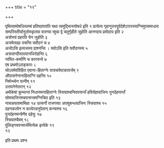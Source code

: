 +++
title = "१२"

+++

पृथिव्यामोषधिस्तम्बं प्रतिष्ठापयति यथा त्वमुद्भित्स्योषधे इति १
प्रत्येत्य गृहानुत्तरपूर्वदेशेऽगारस्याग्निमुपसमाधाय
सम्परिस्तीर्यानुलोमकृतया वारण्या स्रुचा द्वे चतुर्गृहीते जुहोति
आनन्दाय प्रमोदाय इति २  
अत्रोभयं प्रहरति येन जुहोति ३  
अजमेतदहः
पचन्ति यवौदनं च ४  
अजोऽसि इत्यजस्य प्राश्नन्ति । यवोऽसि इति
यवौदनस्य ५  
अत्रासन्दीस्तल्पानधिरोहन्ति ६  
नापित-कर्माणि च
कारयन्ते ७  
एष प्रथमोऽलङ्कारः ८  
सोऽयमेवंविहित एवाना-हिताग्नेः
पात्रचयेष्टकावर्जम् ९  
औपासनेनानाहिताग्निं
दहन्ति १०  
निर्मन्थ्येन पत्नीम् ११  
उत्तपनेनेतरान् १२  
अथैकेषां
कुम्भान्तं निधानमनाहिताग्नेः स्त्रियाश्चनिवपनान्तँ हविर्यज्ञयाजिनः
पुनर्दहनान्तँ सोमयाजिनश्चयनान्तमग्निचित इति १३  
नासन्नयतामामिक्षा १४
उत्सर्गो राजगव्या अपशुबन्धयाजिनः स्त्रियाश्च १५  
दहनकल्पेन न
कल्पेरन्ननुपेतान् कन्याश्च १६  
पुनर्दहनमन्त्रेणैव
दहेयुः १७  
स्त्रियाश्चैवम् १८  
पुंलिङ्गवपनवर्जमित्येक इत्येके १९  
१२

इति प्रथमः प्रश्नः